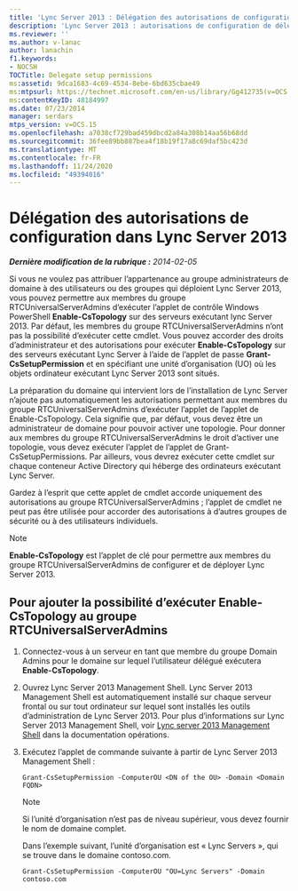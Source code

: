 ```yaml
---
title: 'Lync Server 2013 : Délégation des autorisations de configuration'
description: 'Lync Server 2013 : autorisations de configuration de délégué.'
ms.reviewer: ''
ms.author: v-lanac
author: lanachin
f1.keywords:
- NOCSH
TOCTitle: Delegate setup permissions
ms:assetid: 9dca1683-4c69-4534-8ebe-6bd635cbae49
ms:mtpsurl: https://technet.microsoft.com/en-us/library/Gg412735(v=OCS.15)
ms:contentKeyID: 48184997
ms.date: 07/23/2014
manager: serdars
mtps_version: v=OCS.15
ms.openlocfilehash: a7038cf729bad459dbcd2a84a308b14aa56b68dd
ms.sourcegitcommit: 36fee89bb887bea4f18b19f17a8c69daf5bc423d
ms.translationtype: MT
ms.contentlocale: fr-FR
ms.lasthandoff: 11/24/2020
ms.locfileid: "49394016"
---
```

# <a name="delegate-setup-permissions-in-lync-server-2013"></a>Délégation des autorisations de configuration dans Lync Server 2013

<div data-xmlns="http://www.w3.org/1999/xhtml">

<div class="topic" data-xmlns="http://www.w3.org/1999/xhtml" data-msxsl="urn:schemas-microsoft-com:xslt" data-cs="https://msdn.microsoft.com/">

<div data-asp="https://msdn2.microsoft.com/asp">



</div>

<div id="mainSection">

<div id="mainBody">

<span> </span>

_**Dernière modification de la rubrique :** 2014-02-05_

Si vous ne voulez pas attribuer l’appartenance au groupe administrateurs de domaine à des utilisateurs ou des groupes qui déploient Lync Server 2013, vous pouvez permettre aux membres du groupe RTCUniversalServerAdmins d’exécuter l’applet de contrôle Windows PowerShell **Enable-CsTopology** sur des serveurs exécutant lync Server 2013. Par défaut, les membres du groupe RTCUniversalServerAdmins n’ont pas la possibilité d’exécuter cette cmdlet. Vous pouvez accorder des droits d’administrateur et des autorisations pour exécuter **Enable-CsTopology** sur des serveurs exécutant Lync Server à l’aide de l’applet de passe **Grant-CsSetupPermission** et en spécifiant une unité d’organisation (UO) où les objets ordinateur exécutant Lync Server 2013 sont situés.

La préparation du domaine qui intervient lors de l’installation de Lync Server n’ajoute pas automatiquement les autorisations permettant aux membres du groupe RTCUniversalServerAdmins d’exécuter l’applet de l’applet de Enable-CsTopology. Cela signifie que, par défaut, vous devez être un administrateur de domaine pour pouvoir activer une topologie. Pour donner aux membres du groupe RTCUniversalServerAdmins le droit d’activer une topologie, vous devez exécuter l’applet de l’applet de Grant-CsSetupPermissions. Par ailleurs, vous devrez exécuter cette cmdlet sur chaque conteneur Active Directory qui héberge des ordinateurs exécutant Lync Server.

Gardez à l’esprit que cette applet de cmdlet accorde uniquement des autorisations au groupe RTCUniversalServerAdmins ; l’applet de cmdlet ne peut pas être utilisée pour accorder des autorisations à d’autres groupes de sécurité ou à des utilisateurs individuels.

<div>


> [!NOTE]  
> <STRONG>Enable-CsTopology</STRONG> est l’applet de clé pour permettre aux membres du groupe RTCUniversalServerAdmins de configurer et de déployer Lync Server 2013.



</div>

<div>

## <a name="to-add-the-ability-to-run-enable-cstopology-to-the-rtcuniversalserveradmins-group"></a>Pour ajouter la possibilité d’exécuter Enable-CsTopology au groupe RTCUniversalServerAdmins

1.  Connectez-vous à un serveur en tant que membre du groupe Domain Admins pour le domaine sur lequel l’utilisateur délégué exécutera **Enable-CsTopology**.

2.  Ouvrez Lync Server 2013 Management Shell. Lync Server 2013 Management Shell est automatiquement installé sur chaque serveur frontal ou sur tout ordinateur sur lequel sont installés les outils d’administration de Lync Server 2013. Pour plus d’informations sur Lync Server 2013 Management Shell, voir [Lync server 2013 Management Shell](lync-server-2013-lync-server-management-shell.md) dans la documentation opérations.

3.  Exécutez l’applet de commande suivante à partir de Lync Server 2013 Management Shell :
    
        Grant-CsSetupPermission -ComputerOU <DN of the OU> -Domain <Domain FQDN>
    
    <div>
    

    > [!NOTE]  
    > Si l’unité d’organisation n’est pas de niveau supérieur, vous devez fournir le nom de domaine complet.

    
    </div>
    
    Dans l’exemple suivant, l’unité d’organisation est « Lync Servers », qui se trouve dans le domaine contoso.com.
    
        Grant-CsSetupPermission -ComputerOU "OU=Lync Servers" -Domain contoso.com

</div>

</div>

<span> </span>

</div>

</div>

</div>

